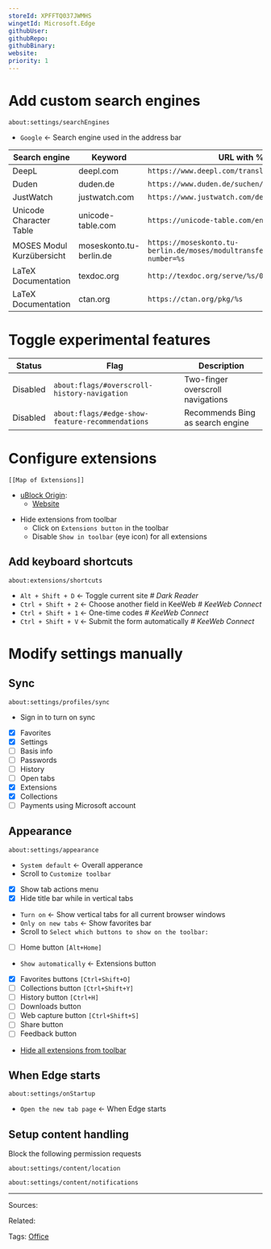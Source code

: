 ```yaml
---
storeId: XPFFTQ037JWMHS
wingetId: Microsoft.Edge
githubUser: 
githubRepo: 
githubBinary: 
website: 
priority: 1
---
```


# Add custom search engines

```
about:settings/searchEngines
```

- `Google` ← Search engine used in the address bar

| Search engine             | Keyword                 | URL with %s in place of query                                                                    |
| ------------------------- | ----------------------- | ------------------------------------------------------------------------------------------------ |
| DeepL                     | deepl.com               | `https://www.deepl.com/translator#../../%s`                                                      |
| Duden                     | duden.de                | `https://www.duden.de/suchen/dudenonline/%s`                                                     |
| JustWatch                 | justwatch.com           | `https://www.justwatch.com/de/Suche?q=%s`                                                        |
| Unicode Character Table   | unicode-table.com       | `https://unicode-table.com/en/search/?q=%s&p`                                                    |
| MOSES Modul Kurzübersicht | moseskonto.tu-berlin.de | `https://moseskonto.tu-berlin.de/moses/modultransfersystem/bolognamodule/ansehen.html?number=%s` |
| LaTeX Documentation       | texdoc.org              | `http://texdoc.org/serve/%s/0`                                                                   |
| LaTeX Documentation       | ctan.org                | `https://ctan.org/pkg/%s`                                                                        |

# Toggle experimental features

| Status   | Flag                                             | Description                       |
| -------- | ------------------------------------------------ | --------------------------------- |
| Disabled | `about:flags/#overscroll-history-navigation`     | Two-finger overscroll navigations |
| Disabled | `about:flags/#edge-show-feature-recommendations` | Recommends Bing as search engine  |

# Configure extensions

```dynamic-embed
[[Map of Extensions]]
```


<ul class="dataview list-view-ul"><li><span><a aria-label-position="top" aria-label="apps/uBlock Origin.md" data-href="apps/uBlock Origin.md" href="apps/uBlock Origin.md" class="internal-link" target="_blank" rel="noopener">uBlock Origin</a></span>: <ul class="dataview dataview-ul dataview-result-list-ul"><li class="dataview-result-list-li"><span><a aria-label-position="top" aria-label="https://microsoftedge.microsoft.com/addons/detail/odfafepnkmbhccpbejgmiehpchacaeak" rel="noopener" class="external-link" href="https://microsoftedge.microsoft.com/addons/detail/odfafepnkmbhccpbejgmiehpchacaeak" target="_blank">Website</a></span></li></ul></li></ul>

- Hide extensions from toolbar
    - Click on `Extensions button` in the toolbar
    - Disable `Show in toolbar` (eye icon) for all extensions

## Add keyboard shortcuts

```
about:extensions/shortcuts
```

- `Alt + Shift + D` ← Toggle current site _# Dark Reader_
- `Ctrl + Shift + 2` ← Choose another field in KeeWeb _# KeeWeb Connect_
- `Ctrl + Shift + 1` ← One-time codes _# KeeWeb Connect_
- `Ctrl + Shift + V` ← Submit the form automatically _# KeeWeb Connect_

# Modify settings manually

## Sync 

```
about:settings/profiles/sync
```

- Sign in to turn on sync
- [x] Favorites
- [x] Settings
- [ ] Basis info
- [ ] Passwords
- [ ] History
- [ ] Open tabs
- [x] Extensions
- [x] Collections
- [ ] Payments using Microsoft account

## Appearance

```
about:settings/appearance
```

- `System default` ← Overall apperance
- Scroll to `Customize toolbar`
- [x] Show tab actions menu
- [x] Hide title bar while in vertical tabs
- `Turn on` ← Show vertical tabs for all current browser windows
- `Only on new tabs` ← Show favorites bar
- Scroll to `Select which buttons to show on the toolbar:`
- [ ] Home button `[Alt+Home]`
- `Show automatically` ← Extensions button 
- [x] Favorites buttons `[Ctrl+Shift+O]`
- [ ] Collections button `[Ctrl+Shift+Y]`
- [ ] History button `[Ctrl+H]`
- [ ] Downloads button
- [ ] Web capture button `[Ctrl+Shift+S]`
- [ ] Share button
- [ ] Feedback button
- [Hide all extensions from toolbar](Setup%20browser%20extensions.md#hide-from-toolbar)

## When Edge starts

```
about:settings/onStartup
```

- `Open the new tab page` ← When Edge starts

## Setup content handling


Block the following permission requests
```
about:settings/content/location
```
```
about:settings/content/notifications
```


---


Sources:

Related:

Tags:
[Office](../notes/Office.md)